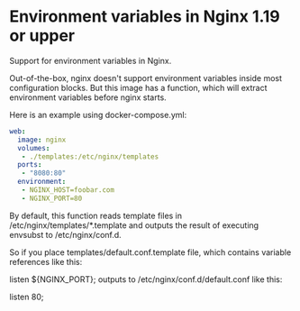 # Environment variables in Nginx 1.19 or upper

Support for environment variables in Nginx.

Out-of-the-box, nginx doesn't support environment variables inside most configuration blocks. But this image has a function, which will extract environment variables before nginx starts.

Here is an example using docker-compose.yml:

```yaml
web:
  image: nginx
  volumes:
   - ./templates:/etc/nginx/templates
  ports:
   - "8080:80"
  environment:
   - NGINX_HOST=foobar.com
   - NGINX_PORT=80
```

By default, this function reads template files in /etc/nginx/templates/*.template and outputs the result of executing envsubst to /etc/nginx/conf.d.

So if you place templates/default.conf.template file, which contains variable references like this:

listen       ${NGINX_PORT};
outputs to /etc/nginx/conf.d/default.conf like this:

listen       80;